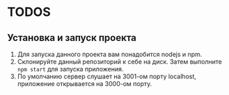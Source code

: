 # TODOS

## Установка и запуск проекта
1. Для запуска данного проекта вам понадобится nodejs и npm.  
2. Склонируйте данный репозиторий к себе на диск. Затем выполните `npm start` для запуска приложения.  
3. По умолчанию сервер слушает на 3001-ом порту localhost, приложение открывается на 3000-ом порту.  
